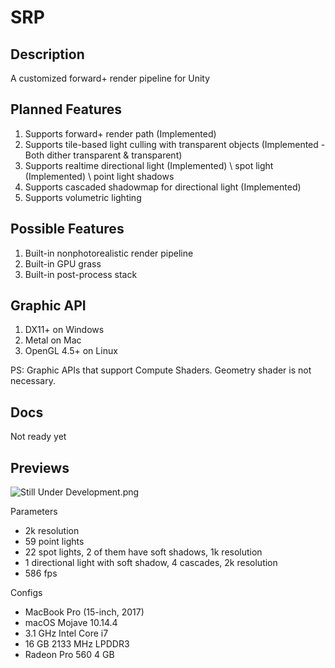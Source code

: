 # SRP

## Description
A customized forward+ render pipeline for Unity

## Planned Features
1. Supports forward+ render path (Implemented)
2. Supports tile-based light culling with transparent objects (Implemented - Both dither transparent & transparent)
3. Supports realtime directional light (Implemented) \ spot light (Implemented) \ point light shadows
4. Supports cascaded shadowmap for directional light (Implemented)
5. Supports volumetric lighting

## Possible Features
1. Built-in nonphotorealistic render pipeline
2. Built-in GPU grass
3. Built-in post-process stack

## Graphic API
1. DX11+ on Windows
2. Metal on Mac
3. OpenGL 4.5+ on Linux

PS: Graphic APIs that support Compute Shaders. Geometry shader is not necessary.

## Docs
Not ready yet

## Previews
![Still Under Development.png](https://i.loli.net/2019/10/08/IryF3zL2GwCnMxd.png)

Parameters
+ 2k resolution
+ 59 point lights
+ 22 spot lights, 2 of them have soft shadows, 1k resolution
+ 1 directional light with soft shadow, 4 cascades, 2k resolution
+ 586 fps

Configs
+ MacBook Pro (15-inch, 2017)
+ macOS Mojave 10.14.4
+ 3.1 GHz Intel Core i7
+ 16 GB 2133 MHz LPDDR3
+ Radeon Pro 560 4 GB